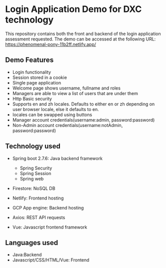 # Login Application Demo for DXC technology

This repository contains both the front and backend of the login application assessment requested.
The demo can be accessed at the following URL: https://phenomenal-pony-11b2ff.netlify.app/

## Demo Features
- Login functionality
- Session stored in a cookie
- Single page application
- Welcome page shows username, fullname and roles
- Managers are able to view a list of users that are under them
- Http Basic security
- Supports en and zh locales. Defaults to either en or zh depending on user browser locale, else it defaults to en.
- locales can be swapped using buttons
- Manager account credentials(username:admin, password:password)
- Non-Admin account credentials(username:notAdmin, password:password)

## Technology used
- Spring boot 2.7.6: Java backend framework
    - Spring Security
    - Spring Session
    - Spring web

- Firestore: NoSQL DB
- Netlify: Frontend hosting
- GCP App engine: Backend hosting
- Axios: REST API requests
- Vue: Javascript frontend framework

## Languages used
- Java:Backend
- Javascript/CSS/HTML/Vue: Frontend
